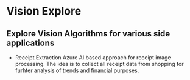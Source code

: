 # Vision Explore

## Explore Vision Algorithms for various side applications


* Receipt Extraction
Azure AI based approach for receipt image processing. The idea is to collect all receipt data from shopping for furhter analysis of trends and financial purposes. 
